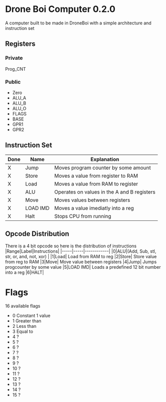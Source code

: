 # Drone Boi Computer 0.2.0
A computer built to be made in DroneBoi with a simple architecture and instruction set

## Registers
### Private
Prog_CNT
### Public
- Zero
- ALU_A
- ALU_B
- ALU_O
- FLAGS
- BASE
- GPR1
- GPR2

## Instruction Set
| Done | Name | Explanation
|------|------|------------
|X|Jump|Moves program counter by some amount
|X|Store|Moves a value from register to RAM
|X|Load|Moves a value from RAM to register
|X|ALU|Operates on values in the A and B registers
|X|Move|Moves values between registers
|X|LOAD IMD| Moves a value imediatly into a reg
|X|Halt| Stops CPU from running

## Opcode Distribution
There is a 4 bit opcode so here is the distribution of instructions
|Range|Label|Instructions|
|-----|-----|------------|
|0|ALU|(Add, Sub, stl, str, or, and, not, xor) |
|1|Load| Load from RAM to reg
|2|Store| Store value from reg to RAM
|3|Move| Move value between registers
|4|Jump| Jumps progcounter by some value
|5|LOAD IMD| Loads a predefined 12 bit number into a reg
|6|HALT| 

# Flags
16 available flags
- 0 Constant 1 value
- 1 Greater than
- 2 Less than
- 3 Equal to
- 4 ?
- 5 ?
- 6 ?
- 7 ?
- 8 ?
- 9 ?
- 10 ?
- 11 ?
- 12 ?
- 13 ?
- 14 ?
- 15 ?
